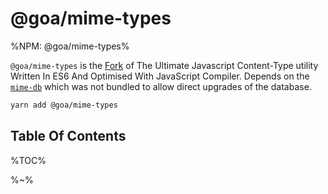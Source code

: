 # @goa/mime-types

%NPM: @goa/mime-types%

`@goa/mime-types` is the [Fork](https://github.com/jshttp/mime-types) of The Ultimate Javascript Content-Type utility Written In ES6 And Optimised With JavaScript Compiler. Depends on the [`mime-db`](https://github.com/jshttp/mime-db) which was not bundled to allow direct upgrades of the database.

<goa />

```sh
yarn add @goa/mime-types
```

## Table Of Contents

%TOC%

%~%